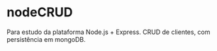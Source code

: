 # nodeCRUD
Para estudo da plataforma Node.js + Express. CRUD de clientes, com persistência em mongoDB.
